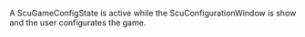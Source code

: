 A ScuGameConfigState is active while the ScuConfigurationWindow is show and the user configurates the game.
